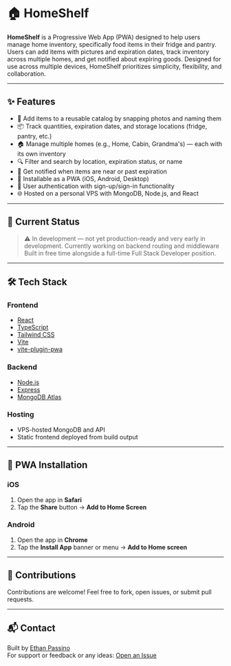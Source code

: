 # 🏠 HomeShelf

**HomeShelf** is a Progressive Web App (PWA) designed to help users manage home inventory, specifically food items in their fridge and pantry. Users can add items with pictures and expiration dates, track inventory across multiple homes, and get notified about expiring goods. Designed for use across multiple devices, HomeShelf prioritizes simplicity, flexibility, and collaboration.

---

## ✨ Features

- 📸 Add items to a reusable catalog by snapping photos and naming them
- 📦 Track quantities, expiration dates, and storage locations (fridge, pantry, etc.)
- 🏠 Manage multiple homes (e.g., Home, Cabin, Grandma's) — each with its own inventory
- 🔍 Filter and search by location, expiration status, or name
- 🔔 Get notified when items are near or past expiration
- 📱 Installable as a PWA (iOS, Android, Desktop)
- 🔐 User authentication with sign-up/sign-in functionality
- 🌐 Hosted on a personal VPS with MongoDB, Node.js, and React

---

## 🚧 Current Status

> ⚠️ In development — not yet production-ready and very early in development. 
> Currently working on backend routing and middleware
> Built in free time alongside a full-time Full Stack Developer position.  

---

## 🛠 Tech Stack

### Frontend
- [React](https://reactjs.org/)
- [TypeScript](https://www.typescriptlang.org/)
- [Tailwind CSS](https://tailwindcss.com/)
- [Vite](https://vitejs.dev/)
- [vite-plugin-pwa](https://vite-pwa-org.netlify.app/)

### Backend
- [Node.js](https://nodejs.org/)
- [Express](https://expressjs.com/)
- [MongoDB Atlas](https://www.mongodb.com/cloud/atlas)

### Hosting
- VPS-hosted MongoDB and API
- Static frontend deployed from build output

---

## 📲 PWA Installation

### iOS
1. Open the app in **Safari**
2. Tap the **Share** button → **Add to Home Screen**

### Android
1. Open the app in **Chrome**
2. Tap the **Install App** banner or menu → **Add to Home screen**

---

## 🤝 Contributions

Contributions are welcome! Feel free to fork, open issues, or submit pull requests.

---

## 📬 Contact

Built by [Ethan Passino](https://github.com/epassino)  
For support or feedback or any ideas: [Open an Issue](https://github.com/yourusername/homeshelf/issues)
